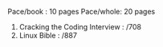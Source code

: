 Pace/book : 10 pages
Pace/whole: 20 pages

1. Cracking the Coding Interview : /708
2. Linux Bible : /887